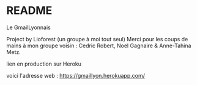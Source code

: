 # README


Le GmailLyonnais 


Project by Lioforest (un groupe à moi tout seul)
Merci pour les coups de mains à mon groupe voisin : Cedric Robert, Noel Gagnaire & Anne-Tahina Metz.


lien en production sur Heroku

voici l'adresse web : https://gmaillyon.herokuapp.com/
